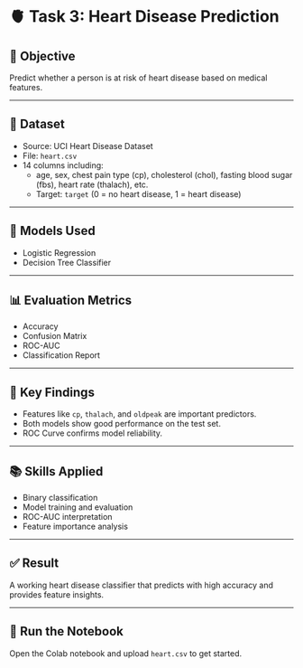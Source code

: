 # 🫀 Task 3: Heart Disease Prediction

## 🎯 Objective
Predict whether a person is at risk of heart disease based on medical features.

---

## 📁 Dataset
- Source: UCI Heart Disease Dataset
- File: `heart.csv`
- 14 columns including:
  - age, sex, chest pain type (cp), cholesterol (chol), fasting blood sugar (fbs), heart rate (thalach), etc.
  - Target: `target` (0 = no heart disease, 1 = heart disease)

---

## 🧪 Models Used
- Logistic Regression
- Decision Tree Classifier

---

## 📊 Evaluation Metrics
- Accuracy
- Confusion Matrix
- ROC-AUC
- Classification Report

---

## 📌 Key Findings
- Features like `cp`, `thalach`, and `oldpeak` are important predictors.
- Both models show good performance on the test set.
- ROC Curve confirms model reliability.

---

## 📚 Skills Applied
- Binary classification
- Model training and evaluation
- ROC-AUC interpretation
- Feature importance analysis

---

## ✅ Result
A working heart disease classifier that predicts with high accuracy and provides feature insights.

---

## 🚀 Run the Notebook
Open the Colab notebook and upload `heart.csv` to get started.

